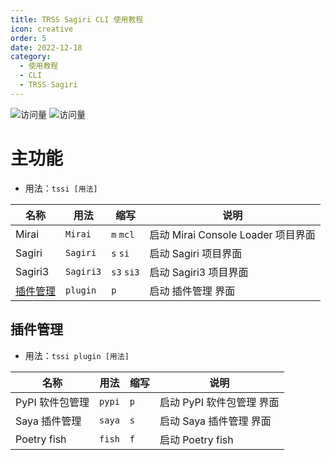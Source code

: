 ```yaml
---
title: TRSS Sagiri CLI 使用教程
icon: creative
order: 5
date: 2022-12-18
category:
  - 使用教程
  - CLI
  - TRSS Sagiri
---
```


![访问量](https://visitor-badge.glitch.me/badge?page_id=TimeRainStarSky-TRSS_Script-CLI-TRSS_Sagiri&right_color=red&left_text=访%20问%20量) ![访问量](https://profile-counter.glitch.me/TimeRainStarSky-TRSS_Script-CLI-TRSS_Sagiri/count.svg)

# 主功能

- 用法：`tssi [用法]`

| 名称 | 用法 | 缩写 | 说明 |
| ---- | ---- | ---- | ---- |
| Mirai | `Mirai` | `m` `mcl` | 启动 Mirai Console Loader 项目界面 |
| Sagiri | `Sagiri` | `s` `si` | 启动 Sagiri 项目界面 |
| Sagiri3 | `Sagiri3` | `s3` `si3` | 启动 Sagiri3 项目界面 |
| [插件管理](#插件管理) | `plugin` | `p` | 启动 插件管理 界面 |

## 插件管理

- 用法：`tssi plugin [用法]`

| 名称 | 用法 | 缩写 | 说明 |
| ---- | ---- | ---- | ---- |
| PyPI 软件包管理 | `pypi` | `p` | 启动 PyPI 软件包管理 界面 |
| Saya 插件管理 | `saya` | `s` | 启动 Saya 插件管理 界面 |
| Poetry fish | `fish` | `f` | 启动 Poetry fish |